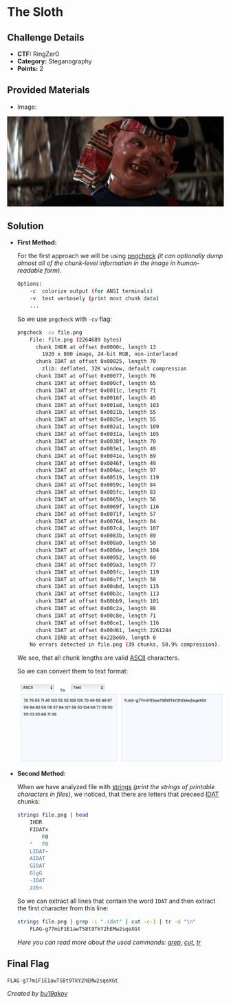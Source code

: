 # The Sloth

## Challenge Details 

- **CTF:** RingZer0
- **Category:** Steganography
- **Points:** 2

## Provided Materials

- Image:

![Image](./file.png)

## Solution

- **First Method:**

	For the first approach we will be using [pngcheck](http://www.libpng.org/pub/png/apps/pngcheck.html) *(it can optionally dump almost all of the chunk-level information in the image in human-readable form)*. 
	
	```sh
	Options:
		-c  colorize output (for ANSI terminals)
		-v  test verbosely (print most chunk data)
		...
	```
	
	So we use `pngcheck` with `-cv` flag:
	
	```sh
	pngcheck -cv file.png            
		File: file.png (2264689 bytes)
		  chunk IHDR at offset 0x0000c, length 13
		    1920 x 800 image, 24-bit RGB, non-interlaced
		  chunk IDAT at offset 0x00025, length 70
		    zlib: deflated, 32K window, default compression
		  chunk IDAT at offset 0x00077, length 76
		  chunk IDAT at offset 0x000cf, length 65
		  chunk IDAT at offset 0x0011c, length 71
		  chunk IDAT at offset 0x0016f, length 45
		  chunk IDAT at offset 0x001a8, length 103
		  chunk IDAT at offset 0x0021b, length 55
		  chunk IDAT at offset 0x0025e, length 55
		  chunk IDAT at offset 0x002a1, length 109
		  chunk IDAT at offset 0x0031a, length 105
		  chunk IDAT at offset 0x0038f, length 70
		  chunk IDAT at offset 0x003e1, length 49
		  chunk IDAT at offset 0x0041e, length 69
		  chunk IDAT at offset 0x0046f, length 49
		  chunk IDAT at offset 0x004ac, length 97
		  chunk IDAT at offset 0x00519, length 119
		  chunk IDAT at offset 0x0059c, length 84
		  chunk IDAT at offset 0x005fc, length 83
		  chunk IDAT at offset 0x0065b, length 56
		  chunk IDAT at offset 0x0069f, length 116
		  chunk IDAT at offset 0x0071f, length 57
		  chunk IDAT at offset 0x00764, length 84
		  chunk IDAT at offset 0x007c4, length 107
		  chunk IDAT at offset 0x0083b, length 89
		  chunk IDAT at offset 0x008a0, length 50
		  chunk IDAT at offset 0x008de, length 104
		  chunk IDAT at offset 0x00952, length 69
		  chunk IDAT at offset 0x009a3, length 77
		  chunk IDAT at offset 0x009fc, length 119
		  chunk IDAT at offset 0x00a7f, length 50
		  chunk IDAT at offset 0x00abd, length 115
		  chunk IDAT at offset 0x00b3c, length 113
		  chunk IDAT at offset 0x00bb9, length 101
		  chunk IDAT at offset 0x00c2a, length 88
		  chunk IDAT at offset 0x00c8e, length 71
		  chunk IDAT at offset 0x00ce1, length 116
		  chunk IDAT at offset 0x00d61, length 2261244
		  chunk IEND at offset 0x228e69, length 0
		No errors detected in file.png (39 chunks, 50.9% compression).
	```
	
	We see, that all chunk lengths are valid [ASCII](https://upload.wikimedia.org/wikipedia/commons/1/1b/ASCII-Table-wide.svg) characters.
	
	So we can convert them to text format:
	
	![Image](./ascii.jpg)
	
- **Second Method:**

	When we have analyzed file with [strings](https://man7.org/linux/man-pages/man1/strings.1.html) *(print the strings of printable characters in files)*, we noticed, that there are letters that preceed [IDAT](http://www.libpng.org/pub/png/spec/1.2/PNG-Chunks.html) chunks:
	
	```sh
	strings file.png | head
		IHDR
		FIDATx
			F0	
		"	F0
		LIDAT~
		AIDAT
		GIDAT
		G[gG
		-IDAT
		zz6<
	```
	
	So we can extract all lines that contain the word `IDAT` and then extract the first character from this line:
	
	```sh
	strings file.png | grep -i ".idat" | cut -c-1 | tr -d "\n"
		FLAG-g77miF1E1awTS8t9TkY2hEMw2sqeXGt
	```
	
	*Here you can read more about the used commands: [grep](https://man7.org/linux/man-pages/man1/grep.1.html), [cut](https://man7.org/linux/man-pages/man1/cut.1.html), [tr](https://man7.org/linux/man-pages/man1/tr.1.html)*
	

## Final Flag

`FLAG-g77miF1E1awTS8t9TkY2hEMw2sqeXGt`

*Created by [bu19akov](https://github.com/bu19akov)*

